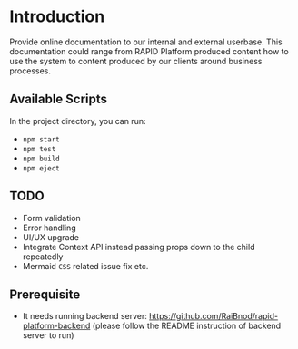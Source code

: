 # Introduction

Provide online documentation to our internal and external userbase. This documentation could range
from RAPID Platform produced content how to use the system to content produced by our clients
around business processes.

## Available Scripts

In the project directory, you can run:

- `npm start`
- `npm test`
- `npm build`
- `npm eject`

## TODO

- Form validation
- Error handling
- UI/UX upgrade
- Integrate Context API instead passing props down to the child repeatedly
- Mermaid `CSS` related issue fix etc.

## Prerequisite

- It needs running backend server: https://github.com/RaiBnod/rapid-platform-backend (please follow the README instruction of backend server to run)
